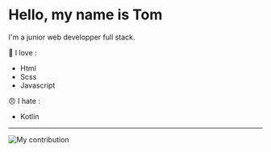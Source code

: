 # Hello, my name is Tom

I'm a junior web developper full stack.

🥰 I love :
* Html
* Scss
* Javascript

😠 I hate :
* Kotlin

---

![My contribution](https://github-readme-stats.vercel.app/api?username=TomymyfR&count_private=true&hide=stars&hide_rank=true&show_icons=true&theme=dracula) 
